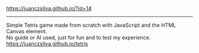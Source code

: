<https://juanczsilva.github.io/?id=14>

------------------------------------

Simple Tetris game made from scratch with JavaScript and the HTML Canvas element.<br/>
No guide or AI used, just for fun and to test my experience.<br/>
<https://juanczsilva.github.io/tetris>
